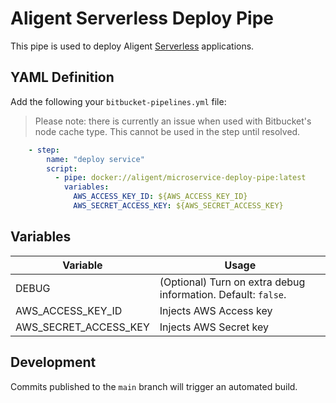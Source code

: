 # Aligent Serverless Deploy Pipe

This pipe is used to deploy Aligent [Serverless](https://www.serverless.com/) applications.

## YAML Definition

Add the following your `bitbucket-pipelines.yml` file:
> Please note: there is currently an issue when used with Bitbucket's node cache type. This cannot be used in the step until resolved.

```yaml
    - step:
        name: "deploy service"
        script:
          - pipe: docker://aligent/microservice-deploy-pipe:latest
            variables:
              AWS_ACCESS_KEY_ID: ${AWS_ACCESS_KEY_ID}
              AWS_SECRET_ACCESS_KEY: ${AWS_SECRET_ACCESS_KEY}

```
## Variables

| Variable              | Usage                                                       |
| --------------------- | ----------------------------------------------------------- |
| DEBUG                 | (Optional) Turn on extra debug information. Default: `false`. |
| AWS_ACCESS_KEY_ID     | Injects AWS Access key |
| AWS_SECRET_ACCESS_KEY | Injects AWS Secret key |

## Development

Commits published to the `main` branch  will trigger an automated build.
